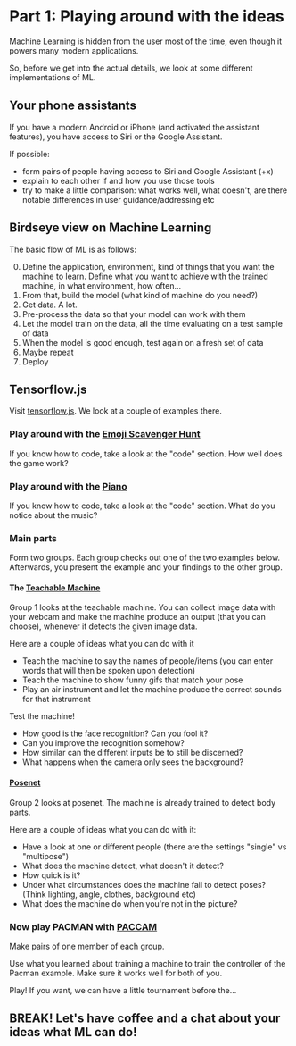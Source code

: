 Part 1: Playing around with the ideas
======

Machine Learning is hidden from the user most of the time, even though it powers many modern applications.

So, before we get into the actual details, we look at some different implementations of ML.


## Your phone assistants

If you have a modern Android or iPhone (and activated the assistant features), you have access to Siri or the Google Assistant.

If possible:

- form pairs of people having access to Siri and Google Assistant (+x)
- explain to each other if and how you use those tools
- try to make a little comparison: what works well, what doesn't, are there notable differences in user guidance/addressing etc

## Birdseye view on Machine Learning

The basic flow of ML is as follows:

0. Define the application, environment, kind of things that you want the machine to learn. Define what you want to achieve with the trained machine, in what environment, how often...
1. From that, build the model (what kind of machine do you need?)
2. Get data. A lot.
3. Pre-process the data so that your model can work with them
4. Let the model train on the data, all the time evaluating on a test sample of data
5. When the model is good enough, test again on a fresh set of data
6. Maybe repeat 
7. Deploy

## Tensorflow.js

Visit [tensorflow.js](https://js.tensorflow.org/). We look at a couple of examples there.

### Play around with the [Emoji Scavenger Hunt](https://emojiscavengerhunt.withgoogle.com/)

If you know how to code, take a look at the "code" section. 
How well does the game work?

### Play around with the [Piano](https://magenta.tensorflow.org/demos/performance_rnn/index.html)

If you know how to code, take a look at the "code" section.
What do you notice about the music?

### Main parts

Form two groups.
Each group checks out one of the two examples below.
Afterwards, you present the example and your findings to the other group.

#### The [Teachable Machine](https://teachablemachine.withgoogle.com/)

Group 1 looks at the teachable machine. You can collect image data with your webcam and make the machine produce an output (that you can choose), whenever it detects the given image data.

Here are a couple of ideas what you can do with it

- Teach the machine to say the names of people/items (you can enter words that will then be spoken upon detection)
- Teach the machine to show funny gifs that match your pose
- Play an air instrument and let the machine produce the correct sounds for that instrument

Test the machine!

- How good is the face recognition? Can you fool it?
- Can you improve the recognition somehow?
- How similar can the different inputs be to still be discerned?
- What happens when the camera only sees the background?

#### [Posenet](https://storage.googleapis.com/tfjs-models/demos/posenet/camera.html)

Group 2 looks at posenet. The machine is already trained to detect body parts. 

Here are a couple of ideas what you can do with it:

- Have a look at one or different people (there are the settings "single" vs "multipose")
- What does the machine detect, what doesn't it detect?
- How quick is it? 
- Under what circumstances does the machine fail to detect poses? (Think lighting, angle, clothes, background etc)
- What does the machine do when you're not in the picture?


### Now play PACMAN with [PACCAM](https://storage.googleapis.com/tfjs-examples/webcam-transfer-learning/dist/index.html)

Make pairs of one member of each group.

Use what you learned about training a machine to train the controller of the Pacman example. Make sure it works well for both of you.

Play! If you want, we can have a little tournament before the...

## BREAK! Let's have coffee and a chat about your ideas what ML can do!